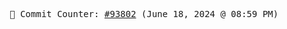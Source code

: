 <p align="center">
    <samp>
        📮 Commit Counter: <a href="https://github.com/Javascript-void0/Javascript-void0/commits/main">#93802</a> (June 18, 2024 @ 08:59 PM)
    </samp>
</p>